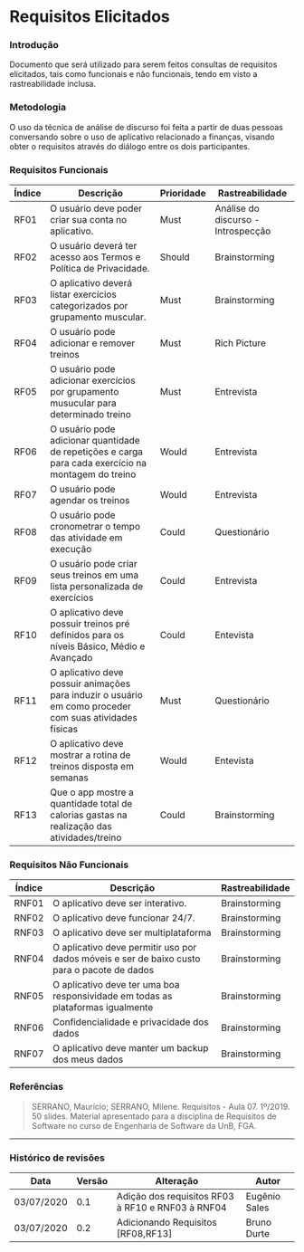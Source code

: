 # Requisitos Elicitados

### Introdução

Documento que será utilizado para serem feitos consultas de requisitos elicitados, tais como funcionais e não funcionais, tendo em visto a rastreabilidade inclusa.

### Metodologia

O uso da técnica de análise de discurso foi feita a partir de duas pessoas conversando sobre o uso de aplicativo relacionado a finanças, visando obter o requisitos através do diálogo entre os dois participantes.

### Requisitos Funcionais
|Índice|Descrição|Prioridade|Rastreabilidade|
|----|------|---------|-----|
| RF01 | O usuário deve poder criar sua conta no aplicativo. | Must | Análise do discurso - Introspecção |
| RF02 | O usuário deverá ter acesso aos Termos e Política de Privacidade. | Should | Brainstorming |
| RF03 | O aplicativo deverá listar exercícios categorizados por grupamento muscular. | Must | Brainstorming |
| RF04 | O usuário pode adicionar e remover treinos | Must | Rich Picture |
| RF05 | O usuário pode adicionar exercícios por grupamento musucular para determinado treino | Must | Entrevista |
| RF06 | O usuário pode adicionar quantidade de repetições e carga para cada exercício na montagem do treino  | Would | Entrevista |
| RF07 | O usuário pode agendar os treinos  | Would | Entrevista |
| RF08| O usuário pode cronometrar o tempo das atividade em execução|Could|Questionário|
|RF09|O usuário pode criar seus treinos em uma lista personalizada de exercícios|Could|Entrevista|
|RF10| O aplicativo deve possuir treinos pré definidos para os níveis Básico, Médio e Avançado|Could|Entevista|
|RF11| O aplicativo deve possuir animações para induzir o usuário em como proceder com suas atividades físicas|Must|Questionário|
|RF12| O aplicativo deve mostrar a rotina de treinos disposta em semanas|Would|Entevista|
|RF13| Que o app mostre a quantidade total de calorias gastas na realização das atividades/treino|Could|Brainstorming|

### Requisitos Não Funcionais
|Índice|Descrição|Rastreabilidade|
|----|------|---------|
| RNF01 | O aplicativo deve ser interativo. | Brainstorming |
| RNF02 | O aplicativo deve funcionar 24/7. | Brainstorming |
| RNF03 | O aplicativo deve ser multiplataforma | Brainstorming |
| RNF04 | O aplicativo deve permitir uso por dados móveis e ser de baixo custo para o pacote de dados | Brainstorming |
| RNF05 | O aplicativo deve ter uma boa responsividade em todas as plataformas igualmente | Brainstorming |
| RNF06 | Confidencialidade e privacidade dos dados | Brainstorming |
| RNF07 | O aplicativo deve manter um backup dos meus dados | Brainstorming |

### Referências
>  SERRANO, Maurício; SERRANO, Milene. Requisitos - Aula 07. 1º/2019. 50 slides. Material apresentado para a disciplina de Requisitos de Software no curso de Engenharia de Software da UnB, FGA.

***

### Histórico de revisões
|Data|Versão|Alteração|Autor|
|----|------|---------|-----|
| 03/07/2020 | 0.1 | Adição dos requisitos RF03 à RF10 e RNF03 à RNF04 | Eugênio Sales |
|03/07/2020|0.2|Adicionando Requisitos [RF08,RF13]|Bruno Durte|